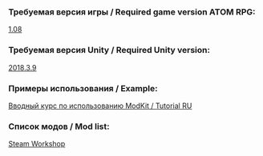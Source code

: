 ### Требуемая версия игры / Required game version ATOM RPG:
[1.08](https://store.steampowered.com/app/552620)

### Требуемая версия Unity / Required Unity version:
[2018.3.9](https://unity3d.com/ru/get-unity/download?ref=personal)

### Примеры использования / Example:
[Вводный курс по использованию ModKit / Tutorial RU](https://steamcommunity.com/sharedfiles/filedetails/?id=1657083263)

### Список модов / Mod list:
[Steam Workshop](https://steamcommunity.com/app/552620/workshop)
